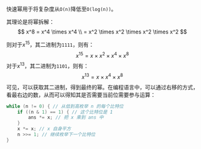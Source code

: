 
快速幂用于将复杂度从`O(n)`降低至`O(log(n))`。

其理论是将幂拆解：
$$
x^8 = x^4 \times x^4 \\ = x^2 \times x^2 \times x^2 \times x^2
$$

则对于$x^{15}$，其二进制为`1111`，则有：
$$
x^{15} = x \times x^2 \times x^4 \times x^8
$$
对于$x^{13}$，其二进制为`1101`，则有：
$$
x^{13} = x \times x^4 \times x^8
$$
可见，可以获取其二进制，得到最终的幂。在编程语言中，可以通过右移的方式，看最右边的数，从而可以得知其是否需要当前位需要参与运算：
```java
while (n != 0) { // 从低到高枚举 n 的每个比特位
    if ((n & 1) == 1) { // 这个比特位是 1
        ans *= x; // 把 x 乘到 ans 中
    }
    x *= x; // x 自身平方
    n >>= 1; // 继续枚举下一个比特位
}
```